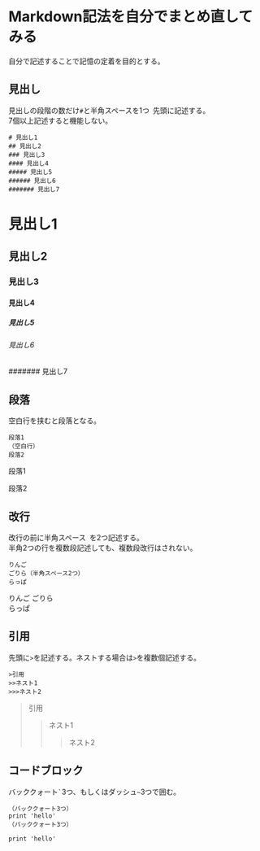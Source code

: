# Markdown記法を自分でまとめ直してみる
自分で記述することで記憶の定着を目的とする。

## 見出し
見出しの段階の数だけ`#`と半角スペースを1つ` `先頭に記述する。  
7個以上記述すると機能しない。
```
# 見出し1
## 見出し2
### 見出し3
#### 見出し4
##### 見出し5
###### 見出し6
####### 見出し7
```
# 見出し1
## 見出し2
### 見出し3
#### 見出し4
##### 見出し5
###### 見出し6
####### 見出し7


## 段落
空白行を挟むと段落となる。
```
段落1
（空白行）
段落2
```
段落1

段落2


## 改行
改行の前に半角スペース` `を2つ記述する。  
半角2つの行を複数段記述しても、複数段改行はされない。
```
りんご
ごりら（半角スペース2つ）
らっぱ
```
りんご
ごりら  
らっぱ


## 引用
先頭に`>`を記述する。ネストする場合は`>`を複数個記述する。
```
>引用
>>ネスト1
>>>ネスト2
```
>引用
>>ネスト1
>>>ネスト2


## コードブロック
バッククォート`` ` ``3つ、もしくはダッシュ`~`3つで囲む。
```
（バッククォート3つ）
print 'hello'
（バッククォート3つ）
```
```
print 'hello'
```
